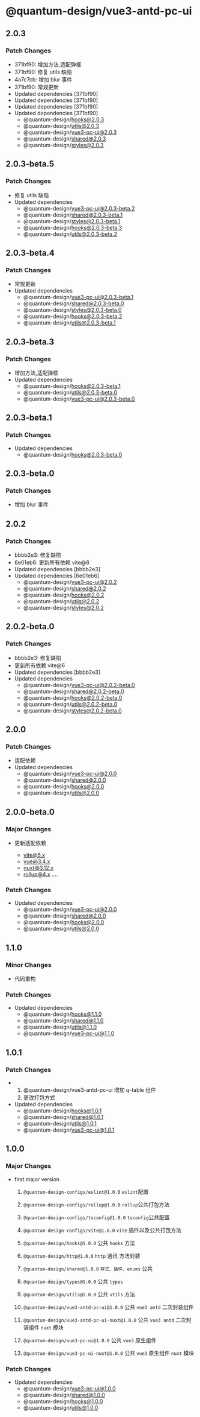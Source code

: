 # @quantum-design/vue3-antd-pc-ui

## 2.0.3

### Patch Changes

-   371bf90: 增加方法,适配弹框
-   371bf90: 修复 utils 缺陷
-   4a7c7cb: 增加 blur 事件
-   371bf90: 常规更新
-   Updated dependencies [371bf90]
-   Updated dependencies [371bf90]
-   Updated dependencies [371bf90]
-   Updated dependencies [371bf90]
    -   @quantum-design/hooks@2.0.3
    -   @quantum-design/utils@2.0.3
    -   @quantum-design/vue3-pc-ui@2.0.3
    -   @quantum-design/shared@2.0.3
    -   @quantum-design/styles@2.0.3

## 2.0.3-beta.5

### Patch Changes

-   修复 utils 缺陷
-   Updated dependencies
    -   @quantum-design/vue3-pc-ui@2.0.3-beta.2
    -   @quantum-design/shared@2.0.3-beta.1
    -   @quantum-design/styles@2.0.3-beta.1
    -   @quantum-design/hooks@2.0.3-beta.3
    -   @quantum-design/utils@2.0.3-beta.2

## 2.0.3-beta.4

### Patch Changes

-   常规更新
-   Updated dependencies
    -   @quantum-design/vue3-pc-ui@2.0.3-beta.1
    -   @quantum-design/shared@2.0.3-beta.0
    -   @quantum-design/styles@2.0.3-beta.0
    -   @quantum-design/hooks@2.0.3-beta.2
    -   @quantum-design/utils@2.0.3-beta.1

## 2.0.3-beta.3

### Patch Changes

-   增加方法,适配弹框
-   Updated dependencies
    -   @quantum-design/hooks@2.0.3-beta.1
    -   @quantum-design/utils@2.0.3-beta.0
    -   @quantum-design/vue3-pc-ui@2.0.3-beta.0

## 2.0.3-beta.1

### Patch Changes

-   Updated dependencies
    -   @quantum-design/hooks@2.0.3-beta.0

## 2.0.3-beta.0

### Patch Changes

-   增加 blur 事件

## 2.0.2

### Patch Changes

-   bbbb2e3: 修复缺陷
-   6e01eb6: 更新所有依赖 vite@6
-   Updated dependencies [bbbb2e3]
-   Updated dependencies [6e01eb6]
    -   @quantum-design/vue3-pc-ui@2.0.2
    -   @quantum-design/shared@2.0.2
    -   @quantum-design/hooks@2.0.2
    -   @quantum-design/utils@2.0.2
    -   @quantum-design/styles@2.0.2

## 2.0.2-beta.0

### Patch Changes

-   bbbb2e3: 修复缺陷
-   更新所有依赖 vite@6
-   Updated dependencies [bbbb2e3]
-   Updated dependencies
    -   @quantum-design/vue3-pc-ui@2.0.2-beta.0
    -   @quantum-design/shared@2.0.2-beta.0
    -   @quantum-design/hooks@2.0.2-beta.0
    -   @quantum-design/utils@2.0.2-beta.0
    -   @quantum-design/styles@2.0.2-beta.0

## 2.0.0

### Patch Changes

-   适配依赖
-   Updated dependencies
    -   @quantum-design/vue3-pc-ui@2.0.0
    -   @quantum-design/shared@2.0.0
    -   @quantum-design/hooks@2.0.0
    -   @quantum-design/utils@2.0.0

## 2.0.0-beta.0

### Major Changes

-   更新适配依赖

    -   vite@5.x
    -   vue@3.4.x
    -   nuxt@3.12.x
    -   rollup@4.x
        ....

### Patch Changes

-   Updated dependencies
    -   @quantum-design/vue3-pc-ui@2.0.0
    -   @quantum-design/shared@2.0.0
    -   @quantum-design/hooks@2.0.0
    -   @quantum-design/utils@2.0.0

## 1.1.0

### Minor Changes

-   代码重构

### Patch Changes

-   Updated dependencies
    -   @quantum-design/hooks@1.1.0
    -   @quantum-design/shared@1.1.0
    -   @quantum-design/utils@1.1.0
    -   @quantum-design/vue3-pc-ui@1.1.0

## 1.0.1

### Patch Changes

-   1. @quantum-design/vue3-antd-pc-ui 增加 q-table 组件
    2. 更改打包方式
-   Updated dependencies
    -   @quantum-design/hooks@1.0.1
    -   @quantum-design/shared@1.0.1
    -   @quantum-design/utils@1.0.1
    -   @quantum-design/vue3-pc-ui@1.0.1

## 1.0.0

### Major Changes

-   first major version

    1. `@quantum-design-configs/eslint@1.0.0` `eslint`配置
    2. `@quantum-design-configs/rollup@1.0.0` `rollup`公共打包方法
    3. `@quantum-design-configs/tsconfig@1.0.0` `tsconfig`公共配置
    4. `@quantum-design-configs/vite@1.0.0` `vite` 插件以及公共打包方法

    5. `@quantum-design/hooks@1.0.0` 公共 `hooks` 方法
    6. `@quantum-design/http@1.0.0` `http` 通讯 方法封装
    7. `@quantum-design/shared@1.0.0` `样式、插件、enums` 公共
    8. `@quantum-design/types@1.0.0` 公共 `types`
    9. `@quantum-design/utils@1.0.0` 公共 `utils` 方法
    10. `@quantum-design/vue3-antd-pc-ui@1.0.0` 公共 `vue3 antd` 二次封装组件
    11. `@quantum-design/vue3-antd-pc-ui-nuxt@1.0.0` 公共 `vue3 antd` 二次封装组件 `nuxt` 模块
    12. `@quantum-design/vue3-pc-ui@1.0.0` 公共 `vue3` 原生组件
    13. `@quantum-design/vue3-pc-ui-nuxt@1.0.0` 公共 `vue3` 原生组件 `nuxt` 模块

### Patch Changes

-   Updated dependencies
    -   @quantum-design/vue3-pc-ui@1.0.0
    -   @quantum-design/shared@1.0.0
    -   @quantum-design/hooks@1.0.0
    -   @quantum-design/utils@1.0.0
